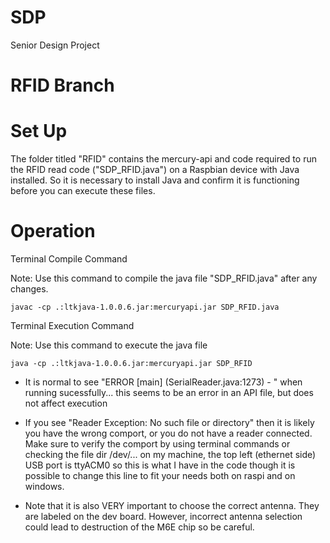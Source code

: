 # SDP
Senior Design Project
# RFID Branch

# Set Up
The folder titled "RFID" contains the mercury-api and code required to run the RFID read code ("SDP_RFID.java") on a Raspbian device with Java installed. So it is necessary to install Java and confirm it is functioning before you can execute these files.


# Operation
Terminal Compile Command

Note: Use this command to compile the java file "SDP_RFID.java" after any changes.

	javac -cp .:ltkjava-1.0.0.6.jar:mercuryapi.jar SDP_RFID.java

Terminal Execution Command

Note: Use this command to execute the java file

	java -cp .:ltkjava-1.0.0.6.jar:mercuryapi.jar SDP_RFID

- It is normal to see "ERROR [main] (SerialReader.java:1273) - " when running sucessfully... 
  this seems to be an error in an API file, but does not affect execution

- If you see "Reader Exception: No such file or directory" then it is likely you have the wrong
  comport, or you do not have a reader connected. Make sure to verify the comport by using 
  terminal commands or checking the file dir /dev/... on my machine, the top left (ethernet side)
  USB port is ttyACM0 so this is what I have in the code though it is possible to change this
  line to fit your needs both on raspi and on windows.

- Note that it is also VERY important to choose the correct antenna. They are labeled on the dev
  board. However, incorrect antenna selection could lead to destruction of the M6E chip so
  be careful.
